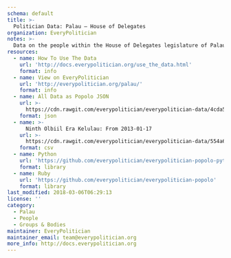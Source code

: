 ```yaml
---
schema: default
title: >-
  Politician Data: Palau — House of Delegates
organization: EveryPolitician
notes: >-
  Data on the people within the House of Delegates legislature of Palau.
resources:
  - name: How To Use The Data
    url: 'http://docs.everypolitician.org/use_the_data.html'
    format: info
  - name: View on EveryPolitician
    url: 'http://everypolitician.org/palau/'
    format: info
  - name: All Data as Popolo JSON
    url: >-
      https://cdn.rawgit.com/everypolitician/everypolitician-data/4cda5b21ca103019c3408ad121efe45172fae4c1/data/Palau/House_of_Delegates/ep-popolo-v1.0.json
    format: json
  - name: >-
      Ninth Olbiil Era Kelulau: From 2013-01-17
    url: >-
      https://cdn.rawgit.com/everypolitician/everypolitician-data/554a6cb306153130ac5558e4c015471d63e57cb7/data/Palau/House_of_Delegates/term-2012.csv
    format: csv
  - name: Python
    url: 'https://github.com/everypolitician/everypolitician-popolo-python'
    format: library
  - name: Ruby
    url: 'https://github.com/everypolitician/everypolitician-popolo'
    format: library
last_modified: 2018-03-06T06:29:13
license: ''
category:
  - Palau
  - People
  - Groups & Bodies
maintainer: EveryPolitician
maintainer_email: team@everypolitician.org
more_info: http://docs.everypolitician.org
---
```

